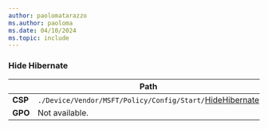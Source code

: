 ```yaml
---
author: paolomatarazzo
ms.author: paoloma
ms.date: 04/10/2024
ms.topic: include
---
```


### Hide Hibernate

|  | Path |
|--|--|
| **CSP** | `./Device/Vendor/MSFT/Policy/Config/Start/`[HideHibernate](/windows/client-management/mdm/policy-csp-start#hidehibernate) |
| **GPO** | Not available. |
